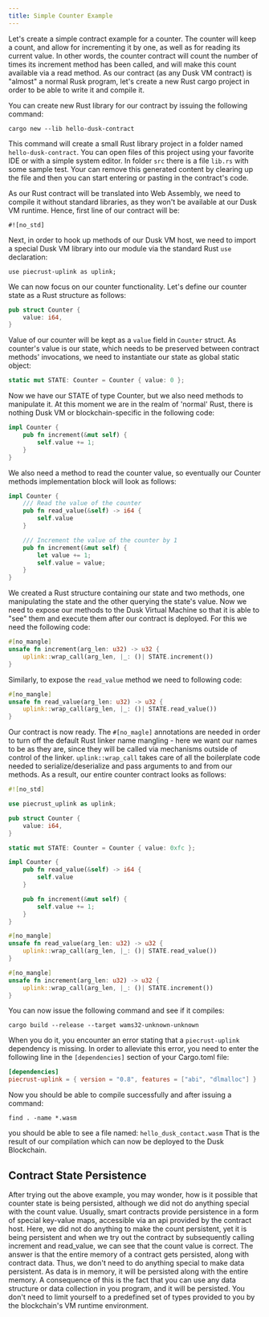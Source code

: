 ```yaml
---
title: Simple Counter Example
---
```


Let's create a simple contract example for a counter. The counter will keep a count, and allow for incrementing it by one, as well as for reading its current value. In other words, the counter contract will count the number of times its increment method has been called, and will make this count available via a read method. As our contract (as any Dusk VM contract) is "almost" a normal Rusk program, let's create a new Rust cargo project in order to be able to write it and compile it.

You can create new Rust library for our contract by issuing the following command:

`cargo new --lib hello-dusk-contract`

This command will create a small Rust library project in a folder named `hello-dusk-contract`. You can open files of this project using your favorite IDE or with a simple system editor. In folder `src` there is a file `lib.rs` with some sample test. Your can remove this generated content by clearing up the file and then you can start entering or pasting in the contract's code.

As our Rust contract will be translated into Web Assembly, we need to compile it without standard libraries, as they won't be available at our Dusk VM runtime. Hence, first line of our contract will be:

`#![no_std]`

Next, in order to hook up methods of our Dusk VM host, we need to import a special Dusk VM library into our module via the standard Rust `use` declaration: 

`use piecrust-uplink as uplink;`

We can now focus on our counter functionality. Let's define our counter state as a Rust structure as follows:

```rust
pub struct Counter {
    value: i64,
}
```

Value of our counter will be kept as a `value` field in `Counter` struct. As counter's value is our state, which needs to be preserved between contract methods' invocations, we need to instantiate our state as global static object:

```rust
static mut STATE: Counter = Counter { value: 0 };
```

Now we have our STATE of type Counter, but we also need methods to manipulate it. At this moment we are in the realm of 'normal' Rust, there is nothing Dusk VM or blockchain-specific in the following code:

```rust
impl Counter {
    pub fn increment(&mut self) {
        self.value += 1;
    }
}
```

We also need a method to read the counter value, so eventually our Counter methods implementation block will look as follows:

```rust
impl Counter {
    /// Read the value of the counter
    pub fn read_value(&self) -> i64 {
        self.value
    }

    /// Increment the value of the counter by 1
    pub fn increment(&mut self) {
        let value += 1;
        self.value = value;
    }
}
```

We created a Rust structure containing our state and two methods, one manipulating the state and the other querying the state's value. Now we need to expose our methods to the Dusk Virtual Machine so that it is able to "see" them and execute them after our contract is deployed. For this we need the following code:

```rust
#[no_mangle]
unsafe fn increment(arg_len: u32) -> u32 {
    uplink::wrap_call(arg_len, |_: ()| STATE.increment())
}
```

Similarly, to expose the `read_value` method we need to following code:
```rust
#[no_mangle]
unsafe fn read_value(arg_len: u32) -> u32 {
    uplink::wrap_call(arg_len, |_: ()| STATE.read_value())
}
```

Our contract is now ready. The `#[no_magle]` annotations are needed in order to turn off the default Rust linker name mangling - here we want our names to be as they are, since they will be called via mechanisms outside of control of the linker. `uplink::wrap_call` takes care of all the boilerplate code needed to serialize/deserialize and pass arguments to and from our methods. As a result, our entire counter contract looks as follows:

```rust
#![no_std]

use piecrust_uplink as uplink;

pub struct Counter {
    value: i64,
}

static mut STATE: Counter = Counter { value: 0xfc };

impl Counter {
    pub fn read_value(&self) -> i64 {
        self.value
    }

    pub fn increment(&mut self) {
        self.value += 1;
    }
}

#[no_mangle]
unsafe fn read_value(arg_len: u32) -> u32 {
    uplink::wrap_call(arg_len, |_: ()| STATE.read_value())
}

#[no_mangle]
unsafe fn increment(arg_len: u32) -> u32 {
    uplink::wrap_call(arg_len, |_: ()| STATE.increment())
}
```

You can now issue the following command and see if it compiles:

`cargo build --release --target wams32-unknown-unknown`

When you do it, you encounter an error stating that a `piecrust-uplink` dependency is missing. In order to alleviate this error, you need to enter the following line in the `[dependencies]` section of your Cargo.toml file:

```toml
[dependencies]
piecrust-uplink = { version = "0.8", features = ["abi", "dlmalloc"] }
```

Now you should be able to compile successfully and after issuing a command:

`find . -name *.wasm`

you should be able to see a file named: `hello_dusk_contact.wasm` That is the result of our compilation which can now be deployed to the Dusk Blockchain. 

## Contract State Persistence
After trying out the above example, you may wonder, how is it possible that counter state is being persisted, although we did not do anything special with the count value. Usually, smart contracts provide persistence in a form of special key-value maps, accessible via an api provided by the contract host. Here, we did not do anything to make the count persistent, yet it is being persistent and when we try out the contract by subsequently calling increment and read_value, we can see that the count value  is correct. The answer is that the entire memory of a contract gets persisted, along with contract data. Thus, we don't need to do anything special to make data persistent. As data is in memory, it will be persisted along with the entire memory. A consequence of this is the fact that you can use any data structure or data collection in you program, and it will be persisted. You don't need to limit yourself to a predefined set of types provided to you by the blockchain's VM runtime environment.

